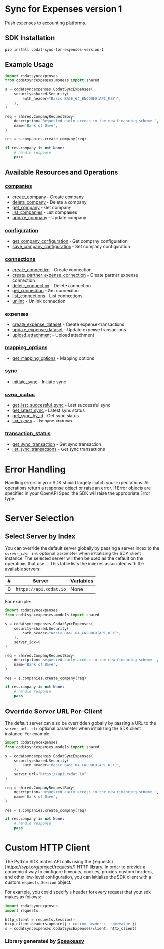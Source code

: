 # Sync for Expenses version 1

<!-- Start Codat Library Description -->
Push expenses to accounting platforms.
<!-- End Codat Library Description -->

<!-- Start SDK Installation -->
## SDK Installation

```bash
pip install codat-sync-for-expenses-version-1
```
<!-- End SDK Installation -->

## Example Usage
<!-- Start SDK Example Usage -->
```python
import codatsyncexpenses
from codatsyncexpenses.models import shared

s = codatsyncexpenses.CodatSyncExpenses(
    security=shared.Security(
        auth_header="Basic BASE_64_ENCODED(API_KEY)",
    ),
)

req = shared.CompanyRequestBody(
    description='Requested early access to the new financing scheme.',
    name='Bank of Dave',
)

res = s.companies.create_company(req)

if res.company is not None:
    # handle response
    pass
```
<!-- End SDK Example Usage -->

<!-- Start SDK Available Operations -->
## Available Resources and Operations


### [companies](docs/sdks/companies/README.md)

* [create_company](docs/sdks/companies/README.md#create_company) - Create company
* [delete_company](docs/sdks/companies/README.md#delete_company) - Delete a company
* [get_company](docs/sdks/companies/README.md#get_company) - Get company
* [list_companies](docs/sdks/companies/README.md#list_companies) - List companies
* [update_company](docs/sdks/companies/README.md#update_company) - Update company

### [configuration](docs/sdks/configuration/README.md)

* [get_company_configuration](docs/sdks/configuration/README.md#get_company_configuration) - Get company configuration
* [save_company_configuration](docs/sdks/configuration/README.md#save_company_configuration) - Set company configuration

### [connections](docs/sdks/connections/README.md)

* [create_connection](docs/sdks/connections/README.md#create_connection) - Create connection
* [create_partner_expense_connection](docs/sdks/connections/README.md#create_partner_expense_connection) - Create partner expense connection
* [delete_connection](docs/sdks/connections/README.md#delete_connection) - Delete connection
* [get_connection](docs/sdks/connections/README.md#get_connection) - Get connection
* [list_connections](docs/sdks/connections/README.md#list_connections) - List connections
* [unlink](docs/sdks/connections/README.md#unlink) - Unlink connection

### [expenses](docs/sdks/expenses/README.md)

* [create_expense_dataset](docs/sdks/expenses/README.md#create_expense_dataset) - Create expense-transactions
* [update_expense_dataset](docs/sdks/expenses/README.md#update_expense_dataset) - Update expense transactions
* [upload_attachment](docs/sdks/expenses/README.md#upload_attachment) - Upload attachment

### [mapping_options](docs/sdks/mappingoptions/README.md)

* [get_mapping_options](docs/sdks/mappingoptions/README.md#get_mapping_options) - Mapping options

### [sync](docs/sdks/sync/README.md)

* [initiate_sync](docs/sdks/sync/README.md#initiate_sync) - Initiate sync

### [sync_status](docs/sdks/syncstatus/README.md)

* [get_last_successful_sync](docs/sdks/syncstatus/README.md#get_last_successful_sync) - Last successful sync
* [get_latest_sync](docs/sdks/syncstatus/README.md#get_latest_sync) - Latest sync status
* [get_sync_by_id](docs/sdks/syncstatus/README.md#get_sync_by_id) - Get sync status
* [list_syncs](docs/sdks/syncstatus/README.md#list_syncs) - List sync statuses

### [transaction_status](docs/sdks/transactionstatus/README.md)

* [get_sync_transaction](docs/sdks/transactionstatus/README.md#get_sync_transaction) - Get sync transaction
* [list_sync_transactions](docs/sdks/transactionstatus/README.md#list_sync_transactions) - Get sync transactions
<!-- End SDK Available Operations -->



<!-- Start Dev Containers -->

<!-- End Dev Containers -->



<!-- Start Error Handling -->
# Error Handling

Handling errors in your SDK should largely match your expectations.  All operations return a response object or raise an error.  If Error objects are specified in your OpenAPI Spec, the SDK will raise the appropriate Error type.


<!-- End Error Handling -->



<!-- Start Server Selection -->
# Server Selection

## Select Server by Index

You can override the default server globally by passing a server index to the `server_idx: int` optional parameter when initializing the SDK client instance. The selected server will then be used as the default on the operations that use it. This table lists the indexes associated with the available servers:

| # | Server | Variables |
| - | ------ | --------- |
| 0 | `https://api.codat.io` | None |

For example:


```python
import codatsyncexpenses
from codatsyncexpenses.models import shared

s = codatsyncexpenses.CodatSyncExpenses(
    security=shared.Security(
        auth_header="Basic BASE_64_ENCODED(API_KEY)",
    ),
    server_idx=0
)

req = shared.CompanyRequestBody(
    description='Requested early access to the new financing scheme.',
    name='Bank of Dave',
)

res = s.companies.create_company(req)

if res.company is not None:
    # handle response
    pass
```


## Override Server URL Per-Client

The default server can also be overridden globally by passing a URL to the `server_url: str` optional parameter when initializing the SDK client instance. For example:


```python
import codatsyncexpenses
from codatsyncexpenses.models import shared

s = codatsyncexpenses.CodatSyncExpenses(
    security=shared.Security(
        auth_header="Basic BASE_64_ENCODED(API_KEY)",
    ),
    server_url="https://api.codat.io"
)

req = shared.CompanyRequestBody(
    description='Requested early access to the new financing scheme.',
    name='Bank of Dave',
)

res = s.companies.create_company(req)

if res.company is not None:
    # handle response
    pass
```
<!-- End Server Selection -->



<!-- Start Custom HTTP Client -->
# Custom HTTP Client

The Python SDK makes API calls using the (requests)[https://pypi.org/project/requests/] HTTP library.  In order to provide a convenient way to configure timeouts, cookies, proxies, custom headers, and other low-level configuration, you can initialize the SDK client with a custom `requests.Session` object.


For example, you could specify a header for every request that your sdk makes as follows:

```python
import codatsyncexpenses
import requests

http_client = requests.Session()
http_client.headers.update({'x-custom-header': 'someValue'})
s = codatsyncexpenses.CodatSyncExpenses(client: http_client)
```


<!-- End Custom HTTP Client -->

<!-- Placeholder for Future Speakeasy SDK Sections -->


### Library generated by [Speakeasy](https://docs.speakeasyapi.dev/docs/using-speakeasy/client-sdks)